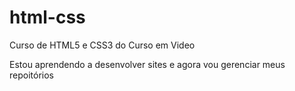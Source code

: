 # html-css
 Curso de HTML5 e CSS3 do Curso em Video

Estou aprendendo a desenvolver sites e agora vou gerenciar meus repoitórios